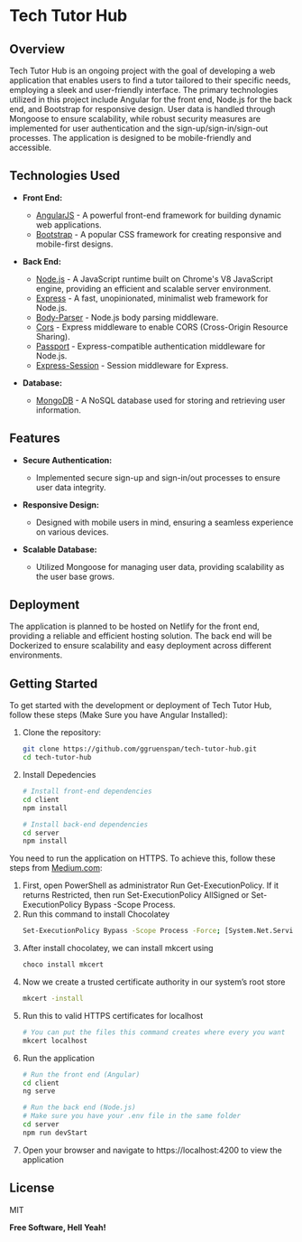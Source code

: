 # Tech Tutor Hub

## Overview

Tech Tutor Hub is an ongoing project with the goal of developing a web application that enables users to find a tutor tailored to their specific needs, employing a sleek and user-friendly interface. The primary technologies utilized in this project include Angular for the front end, Node.js for the back end, and Bootstrap for responsive design. User data is handled through Mongoose to ensure scalability, while robust security measures are implemented for user authentication and the sign-up/sign-in/sign-out processes. The application is designed to be mobile-friendly and accessible.

## Technologies Used
- **Front End:**
  - [AngularJS] - A powerful front-end framework for building dynamic web applications.
  - [Bootstrap] - A popular CSS framework for creating responsive and mobile-first designs.

- **Back End:**
  - [Node.js] - A JavaScript runtime built on Chrome's V8 JavaScript engine, providing an efficient and scalable server environment.
  - [Express] - A fast, unopinionated, minimalist web framework for Node.js.
  - [Body-Parser] - Node.js body parsing middleware.
  - [Cors] - Express middleware to enable CORS (Cross-Origin Resource Sharing).
  - [Passport] - Express-compatible authentication middleware for Node.js.
  - [Express-Session] - Session middleware for Express.

- **Database:**
  - [MongoDB] - A NoSQL database used for storing and retrieving user information.

## Features
- **Secure Authentication:**
  - Implemented secure sign-up and sign-in/out processes to ensure user data integrity.

- **Responsive Design:**
  - Designed with mobile users in mind, ensuring a seamless experience on various devices.

- **Scalable Database:**
  - Utilized Mongoose for managing user data, providing scalability as the user base grows.

## Deployment

The application is planned to be hosted on Netlify for the front end, providing a reliable and efficient hosting solution. The back end will be Dockerized to ensure scalability and easy deployment across different environments.

## Getting Started

To get started with the development or deployment of Tech Tutor Hub, follow these steps (Make Sure you have Angular Installed):

1. Clone the repository:

   ```bash
   git clone https://github.com/ggruenspan/tech-tutor-hub.git
   cd tech-tutor-hub
    ```
2. Install Depedencies
    ```bash
    # Install front-end dependencies
    cd client
    npm install

    # Install back-end dependencies
    cd server
    npm install
    ```
You need to run the application on HTTPS. To achieve this, follow these steps from [Medium.com]:
1. First, open PowerShell as administrator
    Run Get-ExecutionPolicy. If it returns Restricted, then run Set-ExecutionPolicy AllSigned or Set-ExecutionPolicy Bypass -Scope Process.
2. Run this command to install Chocolatey
    ```bash
    Set-ExecutionPolicy Bypass -Scope Process -Force; [System.Net.ServicePointManager]::SecurityProtocol = [System.Net.ServicePointManager]::SecurityProtocol -bor 3072; iex ((New-Object System.Net.WebClient).DownloadString('https://community.chocolatey.org/install.ps1'))
    ```
3. After install chocolatey, we can install mkcert using
    ```bash
    choco install mkcert
    ```
4. Now we create a trusted certificate authority in our system’s root store
    ```bash
    mkcert -install
    ```
5. Run this to valid HTTPS certificates for localhost
    ```bash
    # You can put the files this command creates where every you want
    mkcert localhost
    ```
6. Run the application
    ```bash
    # Run the front end (Angular)
    cd client
    ng serve

    # Run the back end (Node.js)
    # Make sure you have your .env file in the same folder
    cd server
    npm run devStart
    ```
7. Open your browser and navigate to https://localhost:4200 to view the application

## License

MIT

**Free Software, Hell Yeah!**

   [AngularJS]: <http://angularjs.org>
   [Bootstrap]: <http://bootstrap/>
   [Node.js]: <http://nodejs.org>
   [Express]: <https://expressjs.com/>
   [Body-Parser]: <https://www.npmjs.com/package/body-parser>
   [Cors]: <https://www.npmjs.com/package/cors>
   [Passport]: <https://www.passportjs.org/>
   [Express-Session]: <https://www.npmjs.com/package/express-session>
   [MongoDB]: <https://www.mongodb.com/>
   [Medium.com]: <https://medium.com/@tuanhuyngt/using-https-in-development-with-react-js-5388bf7278de>
